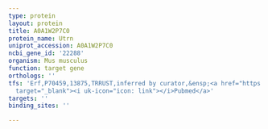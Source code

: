 ```yaml
---
type: protein
layout: protein
title: A0A1W2P7C0
protein_name: Utrn
uniprot_accession: A0A1W2P7C0
ncbi_gene_id: '22288'
organism: Mus musculus
function: target gene
orthologs: ''
tfs: 'Erf,P70459,13875,TRRUST,inferred by curator,&ensp;<a href="https://www.ncbi.nlm.nih.gov/pubmed/?term=17507653%5Buid%5D+OR+29087512%5Buid%5D"
  target="_blank"><i uk-icon="icon: link"></i>Pubmed</a>'
targets: ''
binding_sites: ''

---
```

